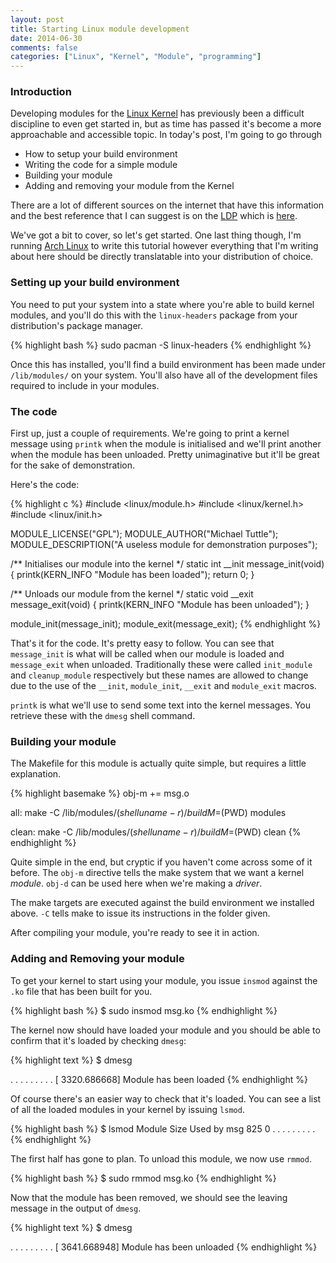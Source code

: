 ```yaml
---
layout: post
title: Starting Linux module development
date: 2014-06-30
comments: false
categories: ["Linux", "Kernel", "Module", "programming"]
---
```


### Introduction

Developing modules for the [Linux Kernel](http://kernel.org/) has previously been a difficult discipline to even get started in, but as time has passed it's become a more approachable and accessible topic. In today's post, I'm going to go through

* How to setup your build environment
* Writing the code for a simple module
* Building your module
* Adding and removing your module from the Kernel

There are a lot of different sources on the internet that have this information and the best reference that I can suggest is on the [LDP](http://www.tldp.org) which is [here](http://www.tldp.org/LDP/lkmpg/2.6/html/lkmpg.html#AEN121).

We've got a bit to cover, so let's get started. One last thing though, I'm running [Arch Linux](https://www.archlinux.org) to write this tutorial however everything that I'm writing about here should be directly translatable into your distribution of choice.

### Setting up your build environment

You need to put your system into a state where you're able to build kernel modules, and you'll do this with the `linux-headers` package from your distribution's package manager.

{% highlight bash %}
sudo pacman -S linux-headers
{% endhighlight %}

Once this has installed, you'll find a build environment has been made under `/lib/modules/` on your system. You'll also have all of the development files required to include in your modules.

### The code

First up, just a couple of requirements. We're going to print a kernel message using `printk` when the module is initialised and we'll print another when the module has been unloaded. Pretty unimaginative but it'll be great for the sake of demonstration.

Here's the code:

{% highlight c %}
#include <linux/module.h>
#include <linux/kernel.h>
#include <linux/init.h>

MODULE_LICENSE("GPL");
MODULE_AUTHOR("Michael Tuttle");
MODULE_DESCRIPTION("A useless module for demonstration purposes");

/** Initialises our module into the kernel */
static int __init message_init(void) {
   printk(KERN_INFO "Module has been loaded");
   return 0;
}

/** Unloads our module from the kernel */
static void __exit message_exit(void) {
   printk(KERN_INFO "Module has been unloaded");
}

module_init(message_init);
module_exit(message_exit);
{% endhighlight %}

That's it for the code. It's pretty easy to follow. You can see that `message_init` is what will be called when our module is loaded and `message_exit` when unloaded. Traditionally these were called `init_module` and `cleanup_module` respectively but these names are allowed to change due to the use of the `__init`, `module_init`, `__exit` and `module_exit` macros.

`printk` is what we'll use to send some text into the kernel messages. You retrieve these with the `dmesg` shell command.

### Building your module

The Makefile for this module is actually quite simple, but requires a little explanation.

{% highlight basemake %}
obj-m += msg.o

all:
   make -C /lib/modules/$(shell uname -r)/build M=$(PWD) modules

clean:
   make -C /lib/modules/$(shell uname -r)/build M=$(PWD) clean
{% endhighlight %}

Quite simple in the end, but cryptic if you haven't come across some of it before. The `obj-m` directive tells the make system that we want a kernel <em>module</em>. `obj-d` can be used here when we're making a <em>driver</em>.

The make targets are executed against the build environment we installed above. `-C` tells make to issue its instructions in the folder given.

After compiling your module, you're ready to see it in action.

### Adding and Removing your module

To get your kernel to start using your module, you issue `insmod` against the `.ko` file that has been built for you.

{% highlight bash %}
$ sudo insmod msg.ko
{% endhighlight %}

The kernel now should have loaded your module and you should be able to confirm that it's loaded by checking `dmesg`:

{% highlight text %}
$ dmesg

. . .
. . .
. . .
[ 3320.686668] Module has been loaded
{% endhighlight %}

Of course there's an easier way to check that it's loaded. You can see a list of all the loaded modules in your kernel by issuing `lsmod`.

{% highlight bash %}
$ lsmod
Module                  Size  Used by
msg                      825  0
. . .
. . .
. . .
{% endhighlight %}

The first half has gone to plan. To unload this module, we now use `rmmod`.

{% highlight bash %}
$ sudo rmmod msg.ko
{% endhighlight %}

Now that the module has been removed, we should see the leaving message in the output of `dmesg`.

{% highlight text %}
$ dmesg

. . .
. . .
. . .
[ 3641.668948] Module has been unloaded
{% endhighlight %}


